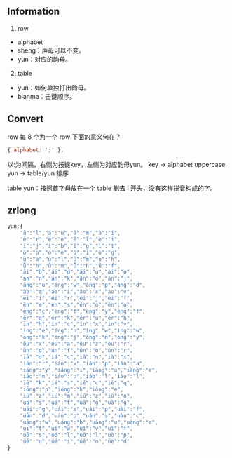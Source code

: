 ## Information

1. row
  - alphabet
  - sheng：声母可以不变。
  - yun：对应的韵母。
2. table 
  - yun：如何单独打出韵母。
  - bianma：击键顺序。
  
## Convert

row 每 8 个为一个 row
下面的意义何在？
```js
{ alphabet: ';' },
```

以:为间隔，右侧为按键key，左侧为对应韵母yun。
key -> alphabet uppercase
yun -> table/yun 排序

table
yun：按照首字母放在一个 table
删去 i 开头，没有这样拼音构成的字。

## zrlong
```js
yun:{
    "ā":"l","á":"u","ǎ":"m","à":"i",
    "ē":"r","é":"e","ě":"l","è":"i",
    "ī":"j","í":"b","ǐ":"g","ì":"t",
    "ō":"p","ó":"e","ǒ":"i","ò":"g",
    "ū":"a","ú":"l","ǔ":"m","ù":"h",
    "ǖ":"h","ǘ":"m","ǚ":"h","ǜ":"f",
    "āi":"b","ái":"d","ǎi":"u","ài":"o",
    "ān":"n","án":"k","ǎn":"o","àn":"j",
    "āng":"u","áng":"w","ǎng":"p","àng":"d",
    "āo":"q","áo":"i","ǎo":"x","ào":"v",
    "ēi":"i","éi":"r","ěi":"j","èi":"f",
    "ēn":"e","én":"s","ěn":"o","èn":"o",
    "ēng":"c","éng":"f","ěng":"y","èng":"f",
    "ēr":"q","ér":"k","ěr":"u","èr":"h",
    "īn":"h","ín":"c","ǐn":"x","ìn":"v",
    "īng":"e","íng":"n","ǐng":"w","ìng":"w",
    "ōng":"k","óng":"j","ǒng":"n","òng":"y",
    "ōu":"x","óu":"a","ǒu":"z","òu":"r",
    "ūn":"g","ún":"f","ǔn":"o","ùn":"r",
    "iā":"d","iá":"c","iǎ":"n","ià":"x",
    "iān":"r","ián":"v","iǎn":"p","iàn":"a",
    "iāng":"y","iáng":"i","iǎng":"u","iàng":"e",
    "iāo":"m","iáo":"u","iǎo":"l","iào":"l",
    "iē":"k","ié":"s","iě":"c","iè":"q",
    "iōng":"p","ióng":"k","iǒng":"e",
    "iū":"z","iú":"m","iǔ":"z","iù":"o",
    "uā":"s","uá":"t","uǎ":"g","uà":"g",
    "uāi":"g","uái":"s","uǎi":"p","uài":"f",
    "uān":"d","uán":"o","uǎn":"s","uàn":"c",
    "uāng":"w","uáng":"b","uǎng":"u","uàng":"e",
    "uī":"t","uí":"w","uǐ":"v","uì":"f",
    "uō":"s","uó":"l","uǒ":"l","uò":"p",
    "üē":"u","üé":"i","üě":"o","üè":"d"
}
```
